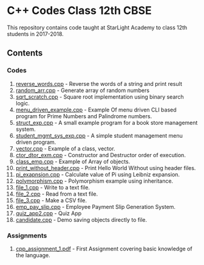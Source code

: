 # C++ Codes Class 12th CBSE
This repository contains code taught at StarLight Academy to class 12th students in 2017-2018.

## Contents
### Codes
1. [reverse_words.cpp](https://github.com/StarLight-Academy/cpp-codes/blob/master/reverse_words.cpp) - Reverse the words of a string and print result
2. [random_arr.cpp](https://github.com/StarLight-Academy/cpp-codes/blob/master/random_arr.cpp) - Generate array of random numbers
3. [sqrt_scratch.cpp](https://github.com/StarLight-Academy/cpp-codes/blob/master/sqrt_scratch.cpp) - Square root implementation using binary search logic.
4. [menu_driven_example.cpp](https://github.com/StarLight-Academy/cpp-codes/blob/master/menu_driven_example.cpp) - Example Of menu driven CLI based program for Prime Numbers and Palindrome numbers.
5. [struct_exp.cpp](https://github.com/StarLight-Academy/cpp-codes/blob/master/struct_exp.cpp) - A small example program for a book store management system.
6. [student_mgmt_sys_exp.cpp](https://github.com/StarLight-Academy/cpp-codes/blob/master/student_mgmt_sys_exp.cpp) - A simple student management menu driven program.
7. [vector.cpp](https://github.com/StarLight-Academy/cpp-codes/blob/master/vector.cpp) - Example of a class, vector.
8. [ctor_dtor_exm.cpp](https://github.com/StarLight-Academy/cpp-codes/blob/master/ctor_dtor_exm.cpp) - Constructor and Destructor order of execution.
9. [class_emp.cpp](https://github.com/StarLight-Academy/cpp-codes/blob/master/class_emp.cpp) - Example of Array of objects.
10. [print_without_header.cpp](https://github.com/StarLight-Academy/cpp-codes/blob/master/print_without_header.cpp) - Print Hello World Without using header files.
11. [pi_exapnsion.cpp](https://github.com/StarLight-Academy/cpp-codes/blob/master/pi_exapnsion.cpp) - Calculate value of Pi using Leibniz expansion.
12. [polymorphism.cpp](https://github.com/StarLight-Academy/cpp-codes/blob/master/polymorphism.cpp) - Polymorphism example using inheritance.
12. [file_1.cpp](https://github.com/StarLight-Academy/cpp-codes/blob/master/file_1.cpp) - Write to a text file.
13. [file_2.cpp](https://github.com/StarLight-Academy/cpp-codes/blob/master/file_2.cpp) - Read from a text file.
14. [file_3.cpp](https://github.com/StarLight-Academy/cpp-codes/blob/master/file_3.cpp) - Make a CSV file.
15. [emp_pay_slip.cpp](https://github.com/StarLight-Academy/cpp-codes/blob/master/emp_pay_slip.cpp) - Employee Payment Slip Generation System.
16. [quiz_app2.cpp](https://github.com/StarLight-Academy/cpp-codes/blob/master/quiz_app2.cpp) - Quiz App
17. [candidate.cpp](https://github.com/StarLight-Academy/cpp-codes/blob/master/candidate.cpp) - Demo saving objects directly to file.

### Assignments
1. [cpp_assignment_1.pdf](https://github.com/StarLight-Academy/cpp-codes/blob/master/assignments/cpp_assignment_1.pdf) - First Assignment covering basic knowledge of the language.
